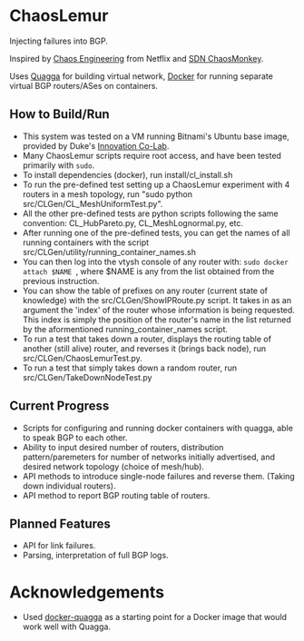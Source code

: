 # ChaosLemur
Injecting failures into BGP.

Inspired by [Chaos Engineering](http://principlesofchaos.org) from Netflix and [SDN ChaosMonkey](http://conferences.sigcomm.org/sigcomm/2015/pdf/papers/p371.pdf). 

Uses [Quagga](http://www.nongnu.org/quagga/) for building virtual network, [Docker](http://docker.com) for running separate virtual BGP routers/ASes on containers.

## How to Build/Run
  * This system was tested on a VM running Bitnami's Ubuntu base image, provided by Duke's [Innovation Co-Lab](https://colab.duke.edu/).
  * Many ChaosLemur scripts require root access, and have been tested primarily with `sudo`. 
  * To install dependencies (docker), run install/cl_install.sh
  * To run the pre-defined test setting up a ChaosLemur experiment with 4 routers in a mesh topology,
    run "sudo python src/CLGen/CL_MeshUniformTest.py".
  * All the other pre-defined tests are python scripts following the same convention: CL_HubPareto.py, CL_MeshLognormal.py, etc.
  * After running one of the pre-defined tests, you can get the names of all running containers with the script src/CLGen/utility/running_container_names.sh
  * You can then log into the vtysh console of any router with: `sudo docker attach $NAME `, where $NAME is any from the list obtained from the previous instruction.
  * You can show the table of prefixes on any router (current state of knowledge) with the src/CLGen/ShowIPRoute.py script. It takes in as an argument the 'index' of the router whose information is being requested. This index is simply the position of the router's name in the list returned by the aformentioned running_container_names script.
  * To run a test that takes down a router, displays the routing table of another (still alive) router, and reverses it (brings back node), run src/CLGen/ChaosLemurTest.py.
  * To run a test that simply takes down a random router, run src/CLGen/TakeDownNodeTest.py

## Current Progress
  * Scripts for configuring and running docker containers with quagga, able to speak BGP to each other.
  * Ability to input desired number of routers, distribution pattern/paremeters for number of networks initially advertised, and desired network topology (choice of mesh/hub).
  * API methods to introduce single-node failures and reverse them. (Taking down individual routers).
  * API method to report BGP routing table of routers.

## Planned Features
* API for link failures.
* Parsing, interpretation of full BGP logs.


# Acknowledgements
* Used [docker-quagga](https://github.com/ewindisch/docker-quagga) as a starting point for a Docker image that would work well with Quagga.

